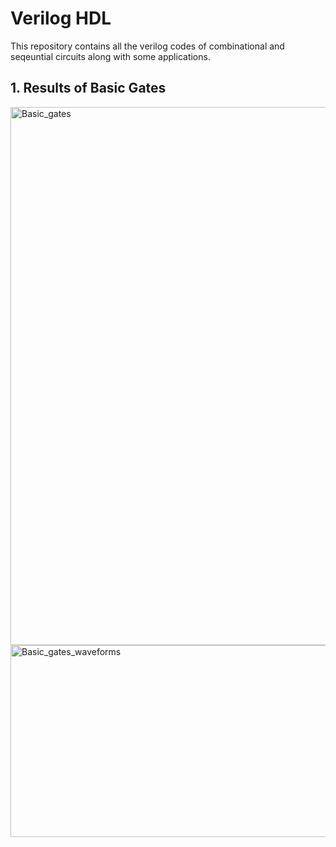# Verilog HDL
This repository contains all the verilog codes of combinational and seqeuntial circuits along with some applications.

## 1. Results of Basic Gates 
<img width="878" height="861" alt="Basic_gates" src="https://github.com/user-attachments/assets/6550120c-0f6c-4b71-ae16-e7eab5c7cb38" />

<img width="968" height="307" alt="Basic_gates_waveforms" src="https://github.com/user-attachments/assets/3d1bc374-e4b9-4450-9a91-4858cc03f636" /> 

